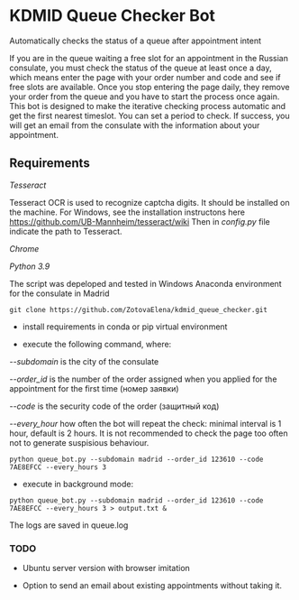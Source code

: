 # KDMID Queue Checker Bot

Automatically checks the status of a queue after appointment intent 

If you are in the queue waiting a free slot for an appointment in the Russian consulate, you must check the status of the queue at least once a day, 
which means enter the page with your order number and code and see if free slots are available. Once you stop entering the page daily, 
they remove your order from the queue and you have to start the process once again. 
This bot is designed to make the iterative checking process automatic and get the first nearest timeslot. You can set a period to check. 
If success, you will get an email from the consulate with the information about your appointment. 

## Requirements  

*Tesseract* 

Tesseract OCR is used to recognize captcha digits. It should be installed on the machine. For Windows, see the installation instructons here https://github.com/UB-Mannheim/tesseract/wiki
Then in _config.py_ file indicate the path to Tesseract. 

*Chrome*

*Python 3.9* 

The script was depeloped and tested in Windows Anaconda environment for the consulate in Madrid

```
git clone https://github.com/ZotovaElena/kdmid_queue_checker.git

```

- install requirements in conda or pip virtual environment 

- execute the following command, where: 

*--subdomain* is the city of the consulate 

*--order_id* is the number of the order assigned when you applied for the appointment for the first time (номер заявки)

*--code* is the security code of the order (защитный код)

*--every_hour* how often the bot will repeat the check: minimal interval is 1 hour, default is 2 hours. 
It is not recommended to check the page too often not to generate suspisious behaviour. 


```
python queue_bot.py --subdomain madrid --order_id 123610 --code 7AE8EFCC --every_hours 3
```

- execute in background mode:

```
python queue_bot.py --subdomain madrid --order_id 123610 --code 7AE8EFCC --every_hours 3 > output.txt & 
```

The logs are saved in queue.log

### TODO 

- Ubuntu server version with browser imitation 

- Option to send an email about existing appointments without taking it. 
